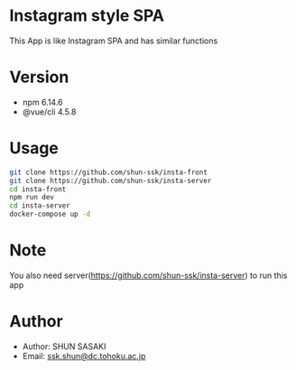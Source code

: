 # Instagram style SPA

This App is like Instagram SPA and has similar functions
 
# Version

* npm 6.14.6
* @vue/cli 4.5.8
 
# Usage
 
```bash
git clone https://github.com/shun-ssk/insta-front
git clone https://github.com/shun-ssk/insta-server
cd insta-front
npm run dev
cd insta-server
docker-compose up -d
```
 
# Note
 
 You also need server(https://github.com/shun-ssk/insta-server) to run this app
 
# Author
 
* Author: SHUN SASAKI
* Email: ssk.shun@dc.tohoku.ac.jp
